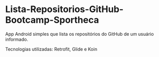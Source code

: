 # Lista-Repositorios-GitHub-Bootcamp-Sportheca
App Android simples que lista os repositórios do GitHub de um usuário informado.

Tecnologias utilizadas:
Retrofit, Glide e Koin
